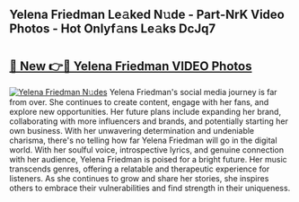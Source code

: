 ## Yelena Friedman Le𝚊ked N𝚞de - Part-NrK Video Photos - Hot Onlyf𝚊ns Le𝚊ks DcJq7

# <h2><a href="http://ab69779.deff.icu/?id=Yelena+Friedman">🔗 New 👉🔴 Yelena Friedman VIDEO Photos</a></h2>

[![Yelena Friedman N𝚞des](https://i.imgur.com/rIISA9y.gif)](http://ab69779.deff.icu/?id=Yelena+Friedman)
Yelena Friedman's social media journey is far from over. She continues to create content, engage with her fans, and explore new opportunities. Her future plans include expanding her brand, collaborating with more influencers and brands, and potentially starting her own business. With her unwavering determination and undeniable charisma, there's no telling how far Yelena Friedman will go in the digital world. With her soulful voice, introspective lyrics, and genuine connection with her audience, Yelena Friedman is poised for a bright future. Her music transcends genres, offering a relatable and therapeutic experience for listeners. As she continues to grow and share her stories, she inspires others to embrace their vulnerabilities and find strength in their uniqueness.
